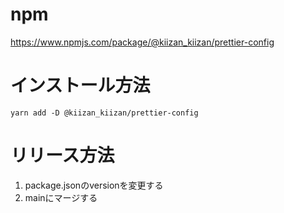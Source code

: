 # npm

https://www.npmjs.com/package/@kiizan_kiizan/prettier-config

# インストール方法

```
yarn add -D @kiizan_kiizan/prettier-config
```

# リリース方法

1. package.jsonのversionを変更する
2. mainにマージする